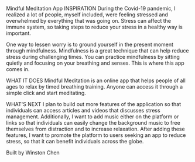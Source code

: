 Mindful Meditation App
INSPIRATION
During the Covid-19 pandemic, I realized a lot of people, myself included, were feeling stressed and overwhelmed by everything that was going on. Stress can affect the immune system, so taking steps to reduce your stress in a healthy way is important.

One way to lessen worry is to ground yourself in the present moment through mindfulness. Mindfulness is a great technique that can help reduce stress during challenging times. You can practice mindfulness by sitting quietly and focusing on your breathing and senses. This is where this app comes in.

WHAT IT DOES
Mindful Meditation is an online app that helps people of all ages to relax by timed breathing training. Anyone can access it through a simple click and start meditating.

WHAT'S NEXT
I plan to build out more features of the application so that individuals can access articles and videos that discusses stress management. Additionally, I want to add music either on the platform or links so that individuals can easily change the background music to free themselves from distraction and to increase relaxation. After adding these features, I want to promote the platform to users seeking an app to reduce stress, so that it can benefit individuals across the globe.

Built by
Winston Chen
